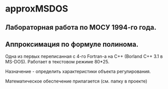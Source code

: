 # approxMSDOS
Лабораторная работа по МОСУ 1994-го года.
----
Аппроксимация по формуле полинома.
----
Одна из первых переписанная с 4-го Fortran-а на C++ (Borland C++ 3.1 в MS-DOS).
Работает в текстовом режиме 80*25.

Назначение - определить характеристики объекта регулирования.

Математическое обеспечение прилагается (см. папку в проекте)
